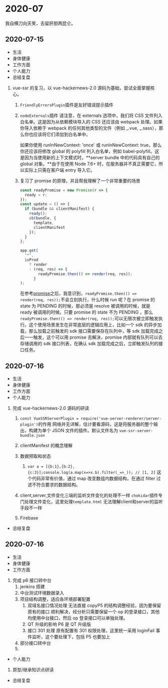 # 2020-07

我自横刀向天笑，去留肝胆两昆仑。

## 2020-07-15

- 生活
- 身体健康
- 工作方面
- 个人能力
- 总结复盘

1.  vue-ssr 的复习，以 vue-hackernews-2.0 源码为基础，尝试全面掌握核心。

    1.  `FriendlyErrorsPlugin`插件是友好错误提示插件
    2.  `nodeExternals`插件
        请注意，在 externals 选项中，我们将 CSS 文件列入白名单。这是因为从依赖模块导入的 CSS 还应该由 webpack 处理。如果你导入依赖于 webpack 的任何其他类型的文件（例如 _.vue, _.sass），那么你也应该将它们添加到白名单中。

        如果你使用 runInNewContext: 'once' 或 runInNewContext: true，那么你还应该将修改 global 的 polyfill 列入白名单，例如 babel-polyfill。这是因为当使用新的上下文模式时，**server bundle 中的代码具有自己的 global 对象。**由于在使用 Node 7.6+ 时，在服务器并不真正需要它，所以实际上只需在客户端 entry 导入它。

    3.  复习了 promise 的原理，并且帮我理解了一个非常重要的场景

        ```js
        const readyPromise = new Promise(r => {
          ready = r;
        });
        const update = () => {
          if (bundle && clientManifest) {
            ready();
            cb(bundle, {
              template,
              clientManifest
            });
          }
        };
        ```

        ```js
        app.get(
          "*",
          isProd
            ? render
            : (req, res) => {
                readyPromise.then(() => render(req, res));
              }
        );
        ```

        在参考[promise](@/docs/interview/js/promise.md)之后，我意识到，`readyPromise.then(() => render(req, res));`不会立刻执行，什么时候 run 呢？在 promise 的 state 为 PENDING 的时候，那必须是 resolve 被调用的时候，就是 ready 被调用的时候。只要 promise 的 state 不为 PENDING ，那么`readyPromise.then(() => render(req, res));`可以无限次被立即触发执行。这个使用场景发生在非常底层的逻辑应用上，比如一个 sdk 的异步加载，那么加载之前触发的 sdk 接口需要保存在队列中，等 sdk 加载完成之后一一触发，这个可以用 promise 去解决，promise 内部就有队列可以去存储调用的 sdk 接口列表，在确认 sdk 加载完成之后，立即触发队列的接口任务。

## 2020-07-16

- 生活
- 身体健康
- 工作方面
- 个人能力

1. 完成 vue-hackernews-2.0 源码的研读

   1. `const VueSSRServerPlugin = require('vue-server-renderer/server-plugin')`的作用
      网络并无详解，估计要看源码，这是将服务器的整个输出，构建为单个 JSON 文件的插件。默认文件名为 `vue-ssr-server-bundle.json`
   2. clientManifest 的概念理解

   3. 数据预取和状态

      1. `var a = [{b:1},{b:2},{c:3}];console.log(a.map(x=>x.b).filter(_=>_)); // [1, 2]`
         这个代码非常有价值，通过 map 改变数组内数据结构，在通过 filter 过滤不符合要求的数据结构。


    4. client,server,文件变化三端的监听文件变化的处理不一样
        `chokidar`插件专门处理文件变化，这里处理`template.html`
        无法理解client和server的监听手段不一样

    5.  Firebase

- 总结复盘

## 2020-07-16

- 生活
- 身体健康
- 工作方面

1. 完成 p6 接口转中台
   1. jenkins 搭建<daily-status />
   2. 中台测试环境数据录入<daily-status />
   3. 项目结构调整，适应各环境部署配置
      1. 双域名接口情况处理<daily-status />
         无法直接 copyP5 的结构调整经验，因为要保留原有的接口
         顺利解决，经分析只需要保留一个 op 的登录接口，其他均使用中台接口，然后 op 登录接口可以单独处理。
      2. QT 升级的影响
         P6 是 QT 升级版
      3. 接口 301 处理
         原有配置有 301 权限处理，这里统一采用 loginFail 事件监听，这个要处理下，包括 P5 也要加上
   4. 部分接口转中台
   5.

- 个人能力

1. 原型/继承知识点研读

- 总结复盘

